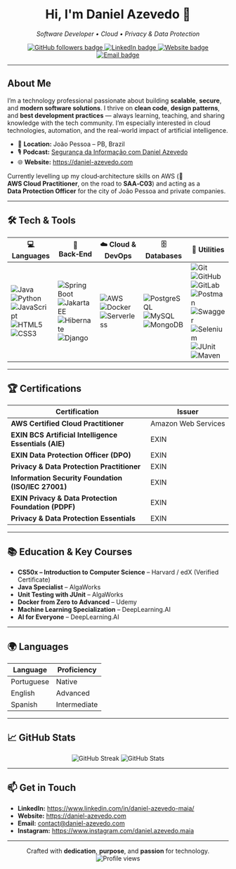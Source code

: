 <h1 align="center">Hi, I'm <strong>Daniel Azevedo</strong> 👋</h1>
<p align="center"><em>Software Developer • Cloud • Privacy & Data Protection</em></p>

<p align="center">
  <a href="https://github.com/daniel-azevedo-maia?tab=followers">
    <img src="https://img.shields.io/github/followers/daniel-azevedo-maia?label=Followers&logo=github&style=for-the-badge" alt="GitHub followers badge" />
  </a>
  <a href="https://www.linkedin.com/in/daniel-azevedo-maia/">
    <img src="https://img.shields.io/badge/LinkedIn-Daniel%20Azevedo-0A66C2?logo=linkedin&logoColor=white&style=for-the-badge" alt="LinkedIn badge" />
  </a>
  <a href="https://daniel-azevedo.com">
    <img src="https://img.shields.io/badge/Website-daniel--azevedo.com-000?logo=googlechrome&logoColor=white&style=for-the-badge" alt="Website badge" />
  </a>
  <a href="mailto:daniel.azevedo.maia@hotmail.com">
    <img src="https://img.shields.io/badge/Email-daniel.azevedo.maia@hotmail.com-D14836?logo=gmail&logoColor=white&style=for-the-badge" alt="Email badge" />
  </a>
</p>

---

## About Me

I’m a technology professional passionate about building **scalable**, **secure**, and **modern software solutions**. I thrive on **clean code**, **design patterns**, and **best development practices** — always learning, teaching, and sharing knowledge with the tech community. I’m especially interested in cloud technologies, automation, and the real-world impact of artificial intelligence.

- 📍 **Location:** João Pessoa – PB, Brazil  
- 🎙️ **Podcast:** [Segurança da Informação com Daniel Azevedo](https://open.spotify.com/show/6SicXkFtm5L6dJSC5KeHW5)  
- 🌐 **Website:** <https://daniel-azevedo.com>

Currently levelling up my cloud‑architecture skills on AWS (📜 **AWS Cloud Practitioner**, on the road to **SAA‑C03**) and acting as a **Data Protection Officer** for the city of João Pessoa and private companies.

---

## 🛠️ Tech & Tools

| 💻 Languages | 🚀 Back‑End | ☁️ Cloud & DevOps | 🗄️ Databases | 🔧 Utilities |
| --- | --- | --- | --- | --- |
| ![Java](https://img.shields.io/badge/Java-007396?logo=java&logoColor=white) ![Python](https://img.shields.io/badge/Python-3776AB?logo=python&logoColor=white) ![JavaScript](https://img.shields.io/badge/JavaScript-F7DF1E?logo=javascript&logoColor=black) ![HTML5](https://img.shields.io/badge/HTML5-E34F26?logo=html5&logoColor=white) ![CSS3](https://img.shields.io/badge/CSS3-1572B6?logo=css3&logoColor=white) | ![Spring Boot](https://img.shields.io/badge/Spring%20Boot-6DB33F?logo=springboot&logoColor=white) ![Jakarta EE](https://img.shields.io/badge/Jakarta%20EE-E76F00?logo=jakartaee&logoColor=white) ![Hibernate](https://img.shields.io/badge/Hibernate-59666C?logo=hibernate&logoColor=white) ![Django](https://img.shields.io/badge/Django-092E20?logo=django&logoColor=white) | ![AWS](https://img.shields.io/badge/AWS-232F3E?logo=amazonaws&logoColor=white) ![Docker](https://img.shields.io/badge/Docker-2496ED?logo=docker&logoColor=white) ![Serverless](https://img.shields.io/badge/Serverless-FD5750?logo=serverless&logoColor=white) | ![PostgreSQL](https://img.shields.io/badge/PostgreSQL-4169E1?logo=postgresql&logoColor=white) ![MySQL](https://img.shields.io/badge/MySQL-4479A1?logo=mysql&logoColor=white) ![MongoDB](https://img.shields.io/badge/MongoDB-47A248?logo=mongodb&logoColor=white) | ![Git](https://img.shields.io/badge/Git-F05032?logo=git&logoColor=white) ![GitHub](https://img.shields.io/badge/GitHub-181717?logo=github&logoColor=white) ![GitLab](https://img.shields.io/badge/GitLab-FC6D26?logo=gitlab&logoColor=white) ![Postman](https://img.shields.io/badge/Postman-FF6C37?logo=postman&logoColor=white) ![Swagger](https://img.shields.io/badge/Swagger-85EA2D?logo=swagger&logoColor=black) ![Selenium](https://img.shields.io/badge/Selenium-43B02A?logo=selenium&logoColor=white) ![JUnit](https://img.shields.io/badge/JUnit-25A162?logo=junit5&logoColor=white) ![Maven](https://img.shields.io/badge/Maven-C71A36?logo=apachemaven&logoColor=white) |

---

## 🏆 Certifications

| Certification | Issuer |
| --- | --- |
| **AWS Certified Cloud Practitioner** | Amazon Web Services |
| **EXIN BCS Artificial Intelligence Essentials (AIE)** | EXIN |
| **EXIN Data Protection Officer (DPO)** | EXIN |
| **Privacy & Data Protection Practitioner** | EXIN |
| **Information Security Foundation (ISO/IEC 27001)** | EXIN |
| **EXIN Privacy & Data Protection Foundation (PDPF)** | EXIN |
| **Privacy & Data Protection Essentials** | EXIN |

---

## 📚 Education & Key Courses

- **CS50x – Introduction to Computer Science** – Harvard / edX (Verified Certificate)  
- **Java Specialist** – AlgaWorks  
- **Unit Testing with JUnit** – AlgaWorks  
- **Docker from Zero to Advanced** – Udemy  
- **Machine Learning Specialization** – DeepLearning.AI  
- **AI for Everyone** – DeepLearning.AI  

---

## 🌍 Languages

| Language | Proficiency |
| --- | --- |
| Portuguese | Native |
| English | Advanced |
| Spanish | Intermediate |

---

## 📈 GitHub Stats

<p align="center">
  <img src="https://github-readme-streak-stats.herokuapp.com/?user=daniel-azevedo-maia&theme=github-dark-blue&hide_border=true" alt="GitHub Streak" />
  <img src="https://github-readme-stats.vercel.app/api?username=daniel-azevedo-maia&show_icons=true&theme=github_dark&hide_border=true&count_private=true" alt="GitHub Stats" />
</p>

---

## 📫 Get in Touch

- **LinkedIn:** <https://www.linkedin.com/in/daniel-azevedo-maia/>  
- **Website:** <https://daniel-azevedo.com>  
- **Email:** contact@daniel-azevedo.com  
- **Instagram:** <https://www.instagram.com/daniel.azevedo.maia>

---

<p align="center">
  Crafted with <strong>dedication</strong>, <strong>purpose</strong>, and <strong>passion</strong> for technology.<br/>
  <img src="https://komarev.com/ghpvc/?username=daniel-azevedo-maia&style=flat-square&label=Profile+Views" alt="Profile views" />
</p>
